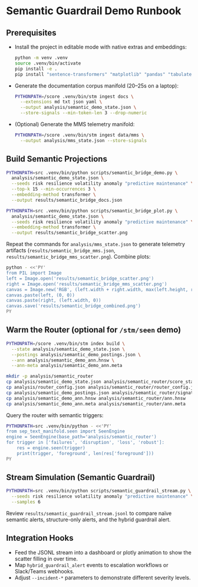 # Semantic Guardrail Demo Runbook

## Prerequisites

- Install the project in editable mode with native extras and embeddings:
  ```bash
  python -m venv .venv
  source .venv/bin/activate
  pip install -e .
  pip install "sentence-transformers" "matplotlib" "pandas" "tabulate" "hnswlib"
  ```
- Generate the documentation corpus manifold (20–25s on a laptop):
  ```bash
  PYTHONPATH=/score .venv/bin/stm ingest docs \
    --extensions md txt json yaml \
    --output analysis/semantic_demo_state.json \
    --store-signals --min-token-len 3 --drop-numeric
  ```
- (Optional) Generate the MMS telemetry manifold:
  ```bash
  PYTHONPATH=/score .venv/bin/stm ingest data/mms \
    --output analysis/mms_state.json --store-signals
  ```

## Build Semantic Projections

```bash
PYTHONPATH=src .venv/bin/python scripts/semantic_bridge_demo.py \
  analysis/semantic_demo_state.json \
  --seeds risk resilience volatility anomaly "predictive maintenance" \
  --top-k 15 --min-occurrences 3 \
  --embedding-method transformer \
  --output results/semantic_bridge_docs.json

PYTHONPATH=src .venv/bin/python scripts/semantic_bridge_plot.py \
  analysis/semantic_demo_state.json \
  --seeds risk resilience volatility anomaly "predictive maintenance" \
  --embedding-method transformer \
  --output results/semantic_bridge_scatter.png
```

Repeat the commands for `analysis/mms_state.json` to generate telemetry
artifacts (`results/semantic_bridge_mms.json`,
`results/semantic_bridge_mms_scatter.png`). Combine plots:

```bash
python - <<'PY'
from PIL import Image
left = Image.open('results/semantic_bridge_scatter.png')
right = Image.open('results/semantic_bridge_mms_scatter.png')
canvas = Image.new('RGB', (left.width + right.width, max(left.height, right.height)), 'white')
canvas.paste(left, (0, 0))
canvas.paste(right, (left.width, 0))
canvas.save('results/semantic_bridge_combined.png')
PY
```

## Warm the Router (optional for `/stm/seen` demo)

```bash
PYTHONPATH=/score .venv/bin/stm index build \
  --state analysis/semantic_demo_state.json \
  --postings analysis/semantic_demo_postings.json \
  --ann analysis/semantic_demo_ann.hnsw \
  --ann-meta analysis/semantic_demo_ann.meta

mkdir -p analysis/semantic_router
cp analysis/semantic_demo_state.json analysis/semantic_router/score_state_native.json
cp analysis/router_config.json analysis/semantic_router/router_config.json
cp analysis/semantic_demo_postings.json analysis/semantic_router/signature_postings.json
cp analysis/semantic_demo_ann.hnsw analysis/semantic_router/ann.hnsw
cp analysis/semantic_demo_ann.meta analysis/semantic_router/ann.meta
```

Query the router with semantic triggers:

```bash
PYTHONPATH=src .venv/bin/python - <<'PY'
from sep_text_manifold.seen import SeenEngine
engine = SeenEngine(base_path='analysis/semantic_router')
for trigger in ['failures', 'disruption', 'loss', 'robust']:
    res = engine.seen(trigger)
    print(trigger, 'foreground', len(res['foreground']))
PY
```

## Stream Simulation (Semantic Guardrail)

```bash
PYTHONPATH=src .venv/bin/python scripts/semantic_guardrail_stream.py \
  --seeds risk resilience volatility anomaly "predictive maintenance" \
  --samples 6
```

Review `results/semantic_guardrail_stream.jsonl` to compare naïve semantic
alerts, structure-only alerts, and the hybrid guardrail alert.

## Integration Hooks

- Feed the JSONL stream into a dashboard or plotly animation to show the
  scatter filling in over time.
- Map `hybrid_guardrail_alert` events to escalation workflows or Slack/Teams
  webhooks.
- Adjust `--incident-*` parameters to demonstrate different severity levels.

